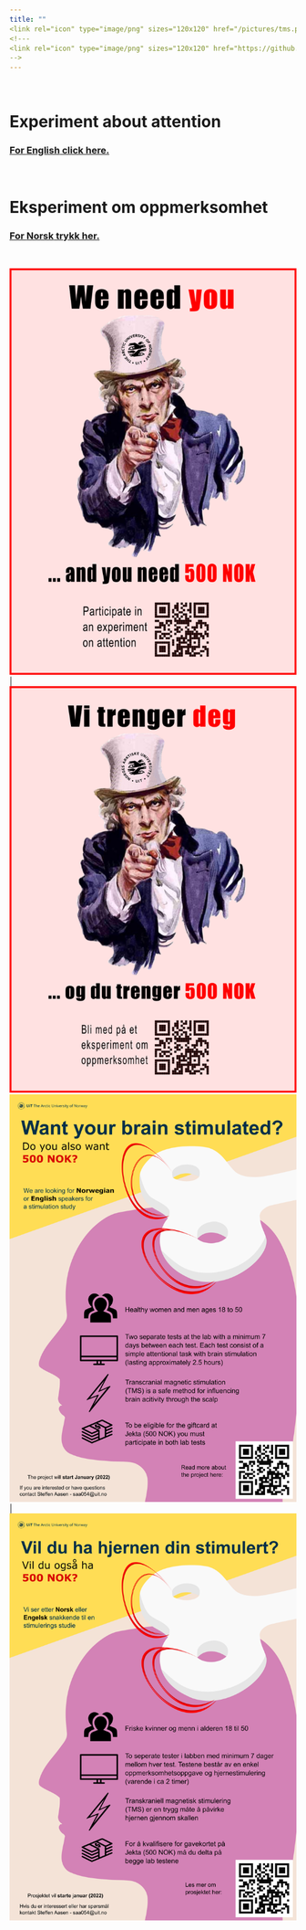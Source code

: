 ```yaml
---
title: ""
<link rel="icon" type="image/png" sizes="120x120" href="/pictures/tms.png"/>
<!---
<link rel="icon" type="image/png" sizes="120x120" href="https://github.com/uitpsypro/1/blob/main/pictures/tms.png?raw=true"/>
-->
---
```




<br/>


# Experiment about attention 
### [For **English** click here.](https://uitpsypro.github.io/1/eng-info)
<br/>

# Eksperiment om oppmerksomhet
### [For **Norsk** trykk her.](https://uitpsypro.github.io/1/nor-info)
<br/>

![English Poster](/pictures/new-poster-eng.png) | ![Norsk Poster](/pictures/new-poster-nor.png) 
![English poster](/pictures/poster_eng1.png) | ![Norsk poster](/pictures/poster_nor1.png) 


<!---
![Norsk poster](/pictures/1-nor-poster-2.png)


![test](/pictures/poster.png)
-->
